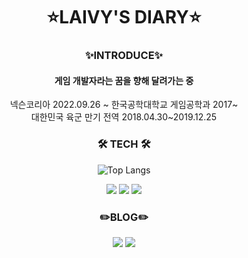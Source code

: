 <div align="center">
	<h1> ⭐LAIVY'S DIARY⭐</h1>
	<h3> ✨INTRODUCE✨</h3>
	<h4>게임 개발자라는 꿈을 향해 달려가는 중</h4>
	넥슨코리아 2022.09.26 ~
	한국공학대학교 게임공학과 2017~
	<br>대한민국 육군 만기 전역 2018.04.30~2019.12.25
	<h3>🛠 TECH 🛠</h3>
	
![Top Langs](https://github-readme-stats.vercel.app/api/top-langs/?username=LaivY&layout=compact&theme=nord)[](https://github.com/anuraghazra/github-readme-stats)

<img src="https://img.shields.io/badge/Python-3776AB?style={flat}&logo=python&logoColor=white"/> <img src="https://img.shields.io/badge/C++-00599C?style={flat}&logo=C%2B%2B&logoColor=white"/> <img src="https://img.shields.io/badge/DirectX12-5E5E5E?style={flat}&logo=microsoft&logoColor=white"/>

<h3>✏️BLOG✏️</h3>
<a href="https://blog.naver.com/dnsjdbstlr" target="_blank">
	<img src="https://img.shields.io/badge/Game Blog-03C75A?style={flat}&logo=naver&logoColor=white"/></a>
<a href="https://laivy.tistory.com/" target="_blank">
	<img src="https://img.shields.io/badge/Tech Blog-181717?style={flat}&logo=github&logoColor=white"/>
</a>
</div>
